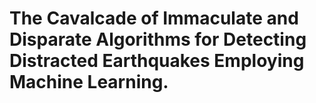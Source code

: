 # The Cavalcade of Immaculate and Disparate Algorithms for Detecting Distracted Earthquakes Employing Machine Learning.
